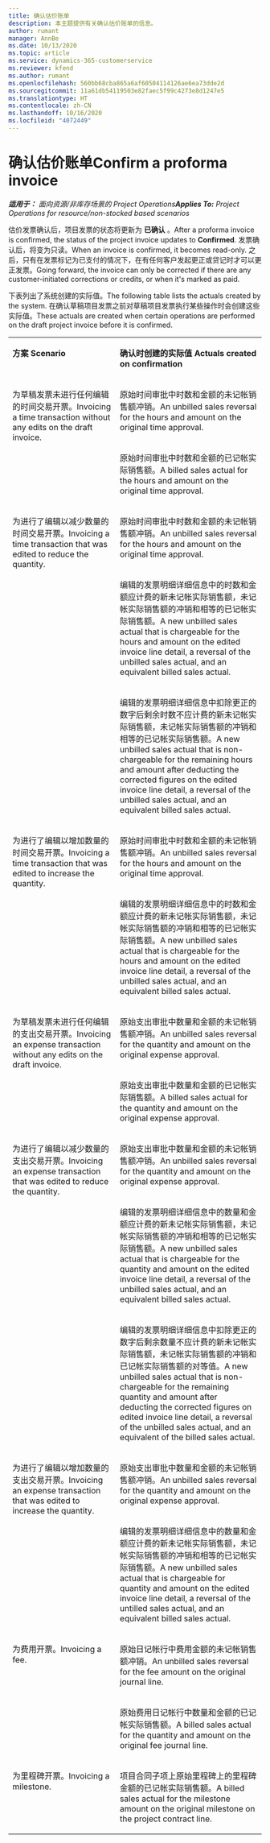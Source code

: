 ```yaml
---
title: 确认估价账单
description: 本主题提供有关确认估价账单的信息。
author: rumant
manager: AnnBe
ms.date: 10/13/2020
ms.topic: article
ms.service: dynamics-365-customerservice
ms.reviewer: kfend
ms.author: rumant
ms.openlocfilehash: 560bb68cba865a6af60504114126ae6ea73dde2d
ms.sourcegitcommit: 11a61db54119503e82faec5f99c4273e8d1247e5
ms.translationtype: HT
ms.contentlocale: zh-CN
ms.lasthandoff: 10/16/2020
ms.locfileid: "4072449"
---
```

# <a name="confirm-a-proforma-invoice"></a><span data-ttu-id="3701a-103">确认估价账单</span><span class="sxs-lookup"><span data-stu-id="3701a-103">Confirm a proforma invoice</span></span>

<span data-ttu-id="3701a-104">_**适用于：** 面向资源/非库存场景的 Project Operations_</span><span class="sxs-lookup"><span data-stu-id="3701a-104">_**Applies To:** Project Operations for resource/non-stocked based scenarios_</span></span>

<span data-ttu-id="3701a-105">估价发票确认后，项目发票的状态将更新为 **已确认** 。</span><span class="sxs-lookup"><span data-stu-id="3701a-105">After a proforma invoice is confirmed, the status of the project invoice updates to **Confirmed**.</span></span> <span data-ttu-id="3701a-106">发票确认后，将变为只读。</span><span class="sxs-lookup"><span data-stu-id="3701a-106">When an invoice is confirmed, it becomes read-only.</span></span> <span data-ttu-id="3701a-107">之后，只有在发票标记为已支付的情况下，在有任何客户发起更正或贷记时才可以更正发票。</span><span class="sxs-lookup"><span data-stu-id="3701a-107">Going forward, the invoice can only be corrected if there are any customer-initiated corrections or credits, or when it's marked as paid.</span></span>

<span data-ttu-id="3701a-108">下表列出了系统创建的实际值。</span><span class="sxs-lookup"><span data-stu-id="3701a-108">The following table lists the actuals created by the system.</span></span> <span data-ttu-id="3701a-109">在确认草稿项目发票之前对草稿项目发票执行某些操作时会创建这些实际值。</span><span class="sxs-lookup"><span data-stu-id="3701a-109">These actuals are created when certain operations are performed on the draft project invoice before it is confirmed.</span></span>

<table border="0" cellspacing="0" cellpadding="0">
    <tbody>
        <tr>
            <td width="416" valign="top">
                <p><span data-ttu-id="3701a-110">
                    <strong>方案</strong>
                </span><span class="sxs-lookup"><span data-stu-id="3701a-110">
                    <strong>Scenario</strong>
                </span></span></p>
            </td>
            <td width="608" valign="top">
                <p><span data-ttu-id="3701a-111">
                    <strong>确认时创建的实际值</strong>
                </span><span class="sxs-lookup"><span data-stu-id="3701a-111">
                    <strong>Actuals created on confirmation</strong>
                </span></span></p>
            </td>
        </tr>
        <tr>
            <td width="216" rowspan="2" valign="top">
                <p>
<span data-ttu-id="3701a-112">为草稿发票未进行任何编辑的时间交易开票。</span><span class="sxs-lookup"><span data-stu-id="3701a-112">Invoicing a time transaction without any edits on the draft invoice.</span></span>
                </p>
            </td>
            <td width="408" valign="top">
                <p>
<span data-ttu-id="3701a-113">原始时间审批中时数和金额的未记帐销售额冲销。</span><span class="sxs-lookup"><span data-stu-id="3701a-113">An unbilled sales reversal for the hours and amount on the original time approval.</span></span>
                </p>
            </td>
        </tr>
        <tr>
            <td width="408" valign="top">
                <p>
<span data-ttu-id="3701a-114">原始时间审批中时数和金额的已记帐实际销售额。</span><span class="sxs-lookup"><span data-stu-id="3701a-114">A billed sales actual for the hours and amount on the original time approval.</span></span>
                </p>
            </td>
        </tr>
        <tr>
            <td width="216" rowspan="3" valign="top">
                <p>
<span data-ttu-id="3701a-115">为进行了编辑以减少数量的时间交易开票。</span><span class="sxs-lookup"><span data-stu-id="3701a-115">Invoicing a time transaction that was edited to reduce the quantity.</span></span>
                </p>
            </td>
            <td width="408" valign="top">
                <p>
<span data-ttu-id="3701a-116">原始时间审批中时数和金额的未记帐销售额冲销。</span><span class="sxs-lookup"><span data-stu-id="3701a-116">An unbilled sales reversal for the hours and amount on the original time approval.</span></span>
                </p>
            </td>
        </tr>
        <tr>
            <td width="408" valign="top">
                <p>
<span data-ttu-id="3701a-117">编辑的发票明细详细信息中的时数和金额应计费的新未记帐实际销售额，未记帐实际销售额的冲销和相等的已记帐实际销售额。</span><span class="sxs-lookup"><span data-stu-id="3701a-117">A new unbilled sales actual that is chargeable for the hours and amount on the edited invoice line detail, a reversal of the unbilled sales actual, and an equivalent billed sales actual.</span></span>
                </p>
            </td>
        </tr>
        <tr>
            <td width="408" valign="top">
                <p>
<span data-ttu-id="3701a-118">编辑的发票明细详细信息中扣除更正的数字后剩余时数不应计费的新未记帐实际销售额，未记帐实际销售额的冲销和相等的已记帐实际销售额。</span><span class="sxs-lookup"><span data-stu-id="3701a-118">A new unbilled sales actual that is non-chargeable for the remaining hours and amount after deducting the corrected figures on the edited invoice line detail, a reversal of the unbilled sales actual, and an equivalent billed sales actual.</span></span>
                </p>
            </td>
        </tr>
        <tr>
            <td width="216" rowspan="2" valign="top">
                <p>
<span data-ttu-id="3701a-119">为进行了编辑以增加数量的时间交易开票。</span><span class="sxs-lookup"><span data-stu-id="3701a-119">Invoicing a time transaction that was edited to increase the quantity.</span></span>
                </p>
            </td>
            <td width="408" valign="top">
                <p>
<span data-ttu-id="3701a-120">原始时间审批中时数和金额的未记帐销售额冲销。</span><span class="sxs-lookup"><span data-stu-id="3701a-120">An unbilled sales reversal for the hours and amount on the original time approval.</span></span>
                </p>
            </td>
        </tr>
        <tr>
            <td width="408" valign="top">
                <p>
<span data-ttu-id="3701a-121">编辑的发票明细详细信息中的时数和金额应计费的新未记帐实际销售额，未记帐实际销售额的冲销和相等的已记帐实际销售额。</span><span class="sxs-lookup"><span data-stu-id="3701a-121">A new unbilled sales actual that is chargeable for the hours and amount on the edited invoice line detail, a reversal of the unbilled sales actual, and an equivalent billed sales actual.</span></span>
                </p>
            </td>
        </tr>
        <tr>
            <td width="216" rowspan="2" valign="top">
                <p>
<span data-ttu-id="3701a-122">为草稿发票未进行任何编辑的支出交易开票。</span><span class="sxs-lookup"><span data-stu-id="3701a-122">Invoicing an expense transaction without any edits on the draft invoice.</span></span>
                </p>
            </td>
            <td width="408" valign="top">
                <p>
<span data-ttu-id="3701a-123">原始支出审批中数量和金额的未记帐销售额冲销。</span><span class="sxs-lookup"><span data-stu-id="3701a-123">An unbilled sales reversal for the quantity and amount on the original expense approval.</span></span>
                </p>
            </td>
        </tr>
        <tr>
            <td width="408" valign="top">
                <p>
<span data-ttu-id="3701a-124">原始支出审批中数量和金额的已记帐实际销售额。</span><span class="sxs-lookup"><span data-stu-id="3701a-124">A billed sales actual for the quantity and amount on the original expense approval.</span></span>
                </p>
            </td>
        </tr>
        <tr>
            <td width="216" rowspan="3" valign="top">
                <p>
<span data-ttu-id="3701a-125">为进行了编辑以减少数量的支出交易开票。</span><span class="sxs-lookup"><span data-stu-id="3701a-125">Invoicing an expense transaction that was edited to reduce the quantity.</span></span>
                </p>
            </td>
            <td width="408" valign="top">
                <p>
<span data-ttu-id="3701a-126">原始支出审批中数量和金额的未记帐销售额冲销。</span><span class="sxs-lookup"><span data-stu-id="3701a-126">An unbilled sales reversal for the quantity and amount on the original expense approval.</span></span>
                </p>
            </td>
        </tr>
        <tr>
            <td width="408" valign="top">
                <p>
<span data-ttu-id="3701a-127">编辑的发票明细详细信息中的数量和金额应计费的新未记帐实际销售额，未记帐实际销售额的冲销和相等的已记帐实际销售额。</span><span class="sxs-lookup"><span data-stu-id="3701a-127">A new unbilled sales actual that is chargeable for the quantity and amount on the edited invoice line detail, a reversal of the unbilled sales actual, and an equivalent billed sales actual.</span></span> 
                </p>
            </td>
        </tr>
        <tr>
            <td width="408" valign="top">
                <p>
<span data-ttu-id="3701a-128">编辑的发票明细详细信息中扣除更正的数字后剩余数量不应计费的新未记帐实际销售额，未记帐实际销售额的冲销和已记帐实际销售额的对等值。</span><span class="sxs-lookup"><span data-stu-id="3701a-128">A new unbilled sales actual that is non-chargeable for the remaining quantity and amount after deducting the corrected figures on edited invoice line detail, a reversal of the unbilled sales actual, and an equivalent of the billed sales actual.</span></span>
                </p>
            </td>
        </tr>
        <tr>
            <td width="216" rowspan="2" valign="top">
                <p>
<span data-ttu-id="3701a-129">为进行了编辑以增加数量的支出交易开票。</span><span class="sxs-lookup"><span data-stu-id="3701a-129">Invoicing an expense transaction that was edited to increase the quantity.</span></span>
                </p>
            </td>
            <td width="408" valign="top">
                <p>
<span data-ttu-id="3701a-130">原始支出审批中数量和金额的未记帐销售额冲销。</span><span class="sxs-lookup"><span data-stu-id="3701a-130">An unbilled sales reversal for the quantity and amount on the original expense approval.</span></span>
                </p>
            </td>
        </tr>
        <tr>
            <td width="408" valign="top">
                <p>
<span data-ttu-id="3701a-131">编辑的发票明细详细信息中的数量和金额应计费的新未记帐实际销售额，未记帐实际销售额的冲销和相等的已记帐实际销售额。</span><span class="sxs-lookup"><span data-stu-id="3701a-131">A new unbilled sales actual that is chargeable for quantity and amount on the edited invoice line detail, a reversal of the untilled sales actual, and an equivalent billed sales actual.</span></span>
                </p>
            </td>
        </tr>
        <tr>
            <td width="216" rowspan="2" valign="top">
                <p>
<span data-ttu-id="3701a-132">为费用开票。</span><span class="sxs-lookup"><span data-stu-id="3701a-132">Invoicing a fee.</span></span>
                </p>
            </td>
            <td width="408" valign="top">
                <p>
<span data-ttu-id="3701a-133">原始日记帐行中费用金额的未记帐销售额冲销。</span><span class="sxs-lookup"><span data-stu-id="3701a-133">An unbilled sales reversal for the fee amount on the original journal line.</span></span>
                </p>
            </td>
        </tr>
        <tr>
            <td width="408" valign="top">
                <p>
<span data-ttu-id="3701a-134">原始费用日记帐行中数量和金额的已记帐实际销售额。</span><span class="sxs-lookup"><span data-stu-id="3701a-134">A billed sales actual for the quantity and amount on the original fee journal line.</span></span>
                </p>
            </td>
        </tr>
        <tr>
            <td width="216" valign="top">
                <p>
<span data-ttu-id="3701a-135">为里程碑开票。</span><span class="sxs-lookup"><span data-stu-id="3701a-135">Invoicing a milestone.</span></span>
                </p>
            </td>
            <td width="408" valign="top">
                <p>
<span data-ttu-id="3701a-136">项目合同子项上原始里程碑上的里程碑金额的已记帐实际销售额。</span><span class="sxs-lookup"><span data-stu-id="3701a-136">A billed sales actual for the milestone amount on the original milestone on the project contract line.</span></span>
                </p>
            </td>
        </tr>
    </tbody>
</table>
